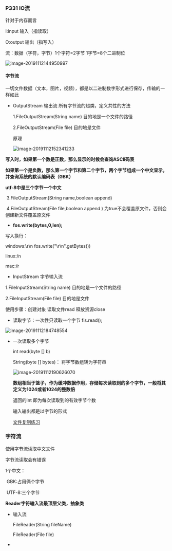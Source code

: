 ### P331 IO流   

针对于内存而言

I:input 输入（指读取）

O:output 输出（指写入）

流：数据（字符，字节）1个字符=2字节  1字节=8个二进制位

![image-20191112144950997](C:\Users\Administrator\AppData\Roaming\Typora\typora-user-images\image-20191112144950997.png)

#### 字节流  

一切文件数据（文本，图片，视频），都是以二进制数字形式进行保存，传输的一样如此

* OutputStream  输出流  所有字节流的超类，定义共性的方法

  1.FileOutputStream(String name)  目的地是一个文件的路径

  2.FileOutputStream(File file)  目的地是文件  

  原理

  ![image-20191112152341233](C:\Users\Administrator\AppData\Roaming\Typora\typora-user-images\image-20191112152341233.png)

**写入时，如果第一个数是正数，那么显示的时候会查询ASCII码表**

**如果第一个是负数，那么第一个字节和第二个字节，两个字节组成一个中文显示，并查询系统的默认编码表（GBK）**

**utf-8中是三个字节一个中文**

​	3.FileOutputStream(String name,boolean append) 

​	4.FileOutputStream(File file,boolean append )  为true不会覆盖原文件，否则会创建新文件覆盖原文件

*   **fos.write(bytes,0,len);**

写入换行：

windows:\r\n          fos.write("\r\n".getBytes())

linux:/n

mac:/r

* InputStream  字节输入流

1.FileInputStream(String name)  目的地是一个文件的路径

2.FileInputStream(File file)  目的地是文件  

使用步骤：创建对象     读取文件read   释放资源close

* 读取字节：一次性只读取一个字节 fis.read();

![image-20191112184748554](C:\Users\Administrator\AppData\Roaming\Typora\typora-user-images\image-20191112184748554.png)

* 一次读取多个字节

  int read(byte [] b)

  String(byte [] bytes)： 将字节数组转为字符串

  ![image-20191112190626070](C:\Users\Administrator\AppData\Roaming\Typora\typora-user-images\image-20191112190626070.png)

  **数组相当于篮子，作为缓冲数据作用，存储每次读取到的多个字节，一般将其定义为1024或者1024的整数倍**

  返回的int 即为每次读取到的有效字节个数

  输入输出都是以字节的形式

  [文件复制练习](E:\YangChengCan\Learning\Java学习\代码\base-code\day04-code\src\com\yangcc\IO\InputStream\Demo03InputStreamCopy.java)

### 字符流   

使用字节流读取中文文件

字节流读取会有错误

1个中文：

​			GBK:占用俩个字节

​			UTF-8:三个字节

**Reader字符输入流最顶层父类，抽象类**

* 输入流

  FileReader(String fileName)

  FileReader(File file)

* 























